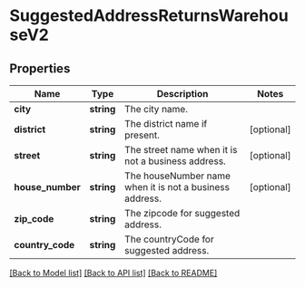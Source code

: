 # SuggestedAddressReturnsWarehouseV2

## Properties
Name | Type | Description | Notes
------------ | ------------- | ------------- | -------------
**city** | **string** | The city name. | 
**district** | **string** | The district name if present. | [optional] 
**street** | **string** | The street name when it is not a business address. | [optional] 
**house_number** | **string** | The houseNumber name when it is not a business address. | [optional] 
**zip_code** | **string** | The zipcode for suggested address. | 
**country_code** | **string** | The countryCode for suggested address. | 

[[Back to Model list]](../../README.md#documentation-for-models) [[Back to API list]](../../README.md#documentation-for-api-endpoints) [[Back to README]](../../README.md)

